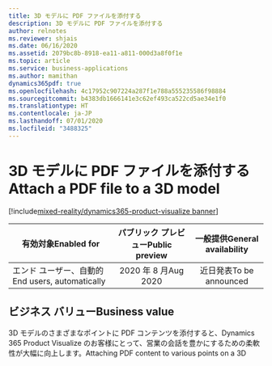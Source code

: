 ```yaml
---
title: 3D モデルに PDF ファイルを添付する
description: 3D モデルに PDF ファイルを添付する
author: relnotes
ms.reviewer: shjais
ms.date: 06/16/2020
ms.assetid: 2079bc8b-8918-ea11-a811-000d3a8f0f1e
ms.topic: article
ms.service: business-applications
ms.author: mamithan
dynamics365pdf: true
ms.openlocfilehash: 4c17952c907224a287f1e788a555235586f98884
ms.sourcegitcommit: b4383db1666141e3c62ef493ca522cd5ae34e1f0
ms.translationtype: HT
ms.contentlocale: ja-JP
ms.lasthandoff: 07/01/2020
ms.locfileid: "3488325"
---
```

# <a name="attach-a-pdf-file-to-a-3d-model"></a><span data-ttu-id="08d47-103">3D モデルに PDF ファイルを添付する</span><span class="sxs-lookup"><span data-stu-id="08d47-103">Attach a PDF file to a 3D model</span></span>
[!include[mixed-reality/dynamics365-product-visualize banner](../includes/mixed-reality/dynamics365-product-visualize.md)]

| <span data-ttu-id="08d47-104">有効対象</span><span class="sxs-lookup"><span data-stu-id="08d47-104">Enabled for</span></span>    |  <span data-ttu-id="08d47-105">パブリック プレビュー</span><span class="sxs-lookup"><span data-stu-id="08d47-105">Public preview</span></span> | <span data-ttu-id="08d47-106">一般提供</span><span class="sxs-lookup"><span data-stu-id="08d47-106">General availability</span></span> | 
| ---------- | :----------: |:----------: |
|<span data-ttu-id="08d47-107">エンド ユーザー、自動的</span><span class="sxs-lookup"><span data-stu-id="08d47-107">End users, automatically</span></span>|<span data-ttu-id="08d47-108">2020 年 8 月</span><span class="sxs-lookup"><span data-stu-id="08d47-108">Aug 2020</span></span>| <span data-ttu-id="08d47-109">近日発表</span><span class="sxs-lookup"><span data-stu-id="08d47-109">To be announced</span></span>|


## <a name="business-value"></a><span data-ttu-id="08d47-110">ビジネス バリュー</span><span class="sxs-lookup"><span data-stu-id="08d47-110">Business value</span></span>
<!-- bv start -->
<span data-ttu-id="08d47-111">3D モデルのさまざまなポイントに PDF コンテンツを添付すると、Dynamics 365 Product Visualize のお客様にとって、営業の会話を豊かにするための柔軟性が大幅に向上します。</span><span class="sxs-lookup"><span data-stu-id="08d47-111">Attaching PDF content to various points on a 3D model will give Dynamics 365 Product Visualize customers much more flexibility to enrich the sales conversation.</span></span> <span data-ttu-id="08d47-112">例として、大規模な消費者向けパッケージ商品ブランドでは、販売担当者が最適な製品の品揃えを分析および決定できるように営業データを提供したい場合があります。</span><span class="sxs-lookup"><span data-stu-id="08d47-112">As an example, a large consumer package goods brand might want to provide sales data to enable sellers to analyze and determine their optimal product assortment.</span></span> <span data-ttu-id="08d47-113">お客様は、サービス マニュアル、パンフレット、または営業の会話を強化するその他の PDF リソースにリンクすることもできます。</span><span class="sxs-lookup"><span data-stu-id="08d47-113">Customers can also link to a service manual, brochure, or any other PDF resource that will enhance the sales conversation.</span></span>
<!-- bv end -->



## <a name="feature-details"></a><span data-ttu-id="08d47-114">機能の詳細</span><span class="sxs-lookup"><span data-stu-id="08d47-114">Feature details</span></span>
<!--feature detail start -->
<span data-ttu-id="08d47-115">ユーザーは、PDF コンテンツをモデルの特定のポイントに添付する (固定) か、一般にモデルの周囲に添付する (非固定) ことができます。</span><span class="sxs-lookup"><span data-stu-id="08d47-115">Users will be able to attach PDF content to a specific point on the model (anchored), or attach it generally around the model (unanchored).</span></span> <span data-ttu-id="08d47-116">PDF コンテンツは 2D としてレンダリングされます。</span><span class="sxs-lookup"><span data-stu-id="08d47-116">The PDF content will be rendered as 2D.</span></span> <span data-ttu-id="08d47-117">3D モデルのコンテキストでは空間的にレンダリングされません。</span><span class="sxs-lookup"><span data-stu-id="08d47-117">It won't be spatially rendered in the context of the 3D model.</span></span> <span data-ttu-id="08d47-118">PDF コンテンツは Common Data Service に保存されます。</span><span class="sxs-lookup"><span data-stu-id="08d47-118">The PDF content will be stored in Common Data Service.</span></span>
<!--feature detail end -->

<span data-ttu-id="08d47-119">![PDF メモ](media/pdfnotes.jpg "PDF メモ")</span><span class="sxs-lookup"><span data-stu-id="08d47-119">![PDF notes](media/pdfnotes.jpg "PDF notes")</span></span>
<!-- Picture 1 -->








